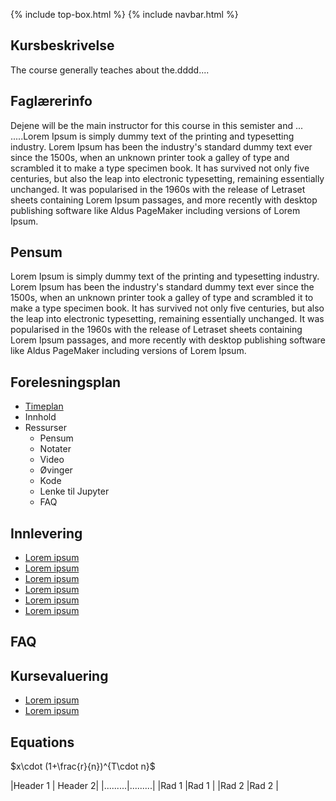 {% include top-box.html %} <!-- Kode for å inkludere boksen på toppen av siden. Se _config.yml for å gjøre endringer. -->
{% include navbar.html %} <!-- Kode for navigasjonsmeny. Se navbar.html for å gjøre endringer. -->
<!-- Gjør endringer under her -->

## Kursbeskrivelse 
The course generally teaches about the.dddd....


## Faglærerinfo
Dejene will be the main instructor for this course in this semister and ... .....Lorem Ipsum is simply dummy text of the printing and typesetting industry. Lorem Ipsum has been the industry's standard dummy text ever since the 1500s, when an unknown printer took a galley of type and scrambled it to make a type specimen book. It has survived not only five centuries, but also the leap into electronic typesetting, remaining essentially unchanged. It was popularised in the 1960s with the release of Letraset sheets containing Lorem Ipsum passages, and more recently with desktop publishing software like Aldus PageMaker including versions of Lorem Ipsum.

## Pensum
Lorem Ipsum is simply dummy text of the printing and typesetting industry. Lorem Ipsum has been the industry's standard dummy text ever since the 1500s, when an unknown printer took a galley of type and scrambled it to make a type specimen book. It has survived not only five centuries, but also the leap into electronic typesetting, remaining essentially unchanged. It was popularised in the 1960s with the release of Letraset sheets containing Lorem Ipsum passages, and more recently with desktop publishing software like Aldus PageMaker including versions of Lorem Ipsum.

## Forelesningsplan
- [Timeplan](timeplan.md)
- Innhold
- Ressurser
  - Pensum
  - Notater
  - Video
  - Øvinger
  - Kode
  - Lenke til Jupyter
  - FAQ

## Innlevering
- [Lorem ipsum](timeplan.md)
- [Lorem ipsum](timeplan.md)
- [Lorem ipsum](timeplan.md)
- [Lorem ipsum](timeplan.md)
- [Lorem ipsum](timeplan.md)
- [Lorem ipsum](timeplan.md)

## FAQ

## Kursevaluering
- [Lorem ipsum](timeplan.md)
- [Lorem ipsum](timeplan.md)

## Equations
$x\cdot (1+\frac{r}{n})^{T\cdot n}$

|Header 1 | Header 2|
|.........|.........|
|Rad 1    |Rad 1    |
|Rad 2    |Rad 2    |
